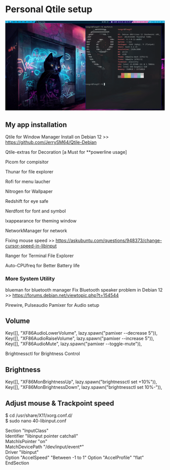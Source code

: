 # Personal Qtile setup

![debian](https://github.com/Tong-ST/qtile-tongst/blob/main/qtile_debian_setup.png)

## My app installation
Qtile for Window Manager
Install on Debian 12 >> https://github.com/JerrySM64/Qtile-Debian

Qtile-extras for Decoration [a Must for **powerline usage]

Picom for compisitor

Thunar for file explorer

Rofi for menu laucher

Nitrogen for Wallpaper

Redshift for eye safe

Nerdfont for font and symbol

lxappearance for theming window

NetworkManager for network

Fixing mouse speed >> https://askubuntu.com/questions/948373/change-cursor-speed-in-libinput

Ranger for Terminal File Explorer

Auto-CPUfreq for Better Battery life

### More System Utility ###

blueman for bluetooth manager
Fix Bluetooth speaker problem in Debian 12 >> https://forums.debian.net/viewtopic.php?t=154544

Pirewire, Pulseaudio
Pamixer for Audio setup
## Volume
Key([], "XF86AudioLowerVolume", lazy.spawn("pamixer --decrease 5")),
Key([], "XF86AudioRaiseVolume", lazy.spawn("pamixer --increase 5")),
Key([], "XF86AudioMute", lazy.spawn("pamixer --toggle-mute")),

Brightnessctl for Brightness Control
## Brightness
Key([], "XF86MonBrightnessUp", lazy.spawn("brightnessctl set +10%")),
Key([], "XF86MonBrightnessDown", lazy.spawn("brightnessctl set 10%-")),

## Adjust mouse & Trackpoint speed

$ cd /usr/share/X11/xorg.conf.d/  
$ sudo nano 40-libinput.conf

Section "InputClass"  
    Identifier "libinput pointer catchall"  
    MatchIsPointer "on"  
    MatchDevicePath "/dev/input/event*"  
    Driver "libinput"  
    Option "AccelSpeed" "Between -1 to 1"
    Option "AccelProfile" "flat" 
EndSection


